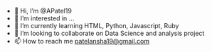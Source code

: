 - 👋 Hi, I’m @APatel19
- 👀 I’m interested in ...
- 🌱 I’m currently learning HTML, Python, Javascript, Ruby
- 💞️ I’m looking to collaborate on Data Science and analysis project
- 📫 How to reach me patelansha19@gmail.com

<!---
APatel19-stack/APatel19-stack is a ✨ special ✨ repository because its `README.md` (this file) appears on your GitHub profile.
You can click the Preview link to take a look at your changes.
--->
